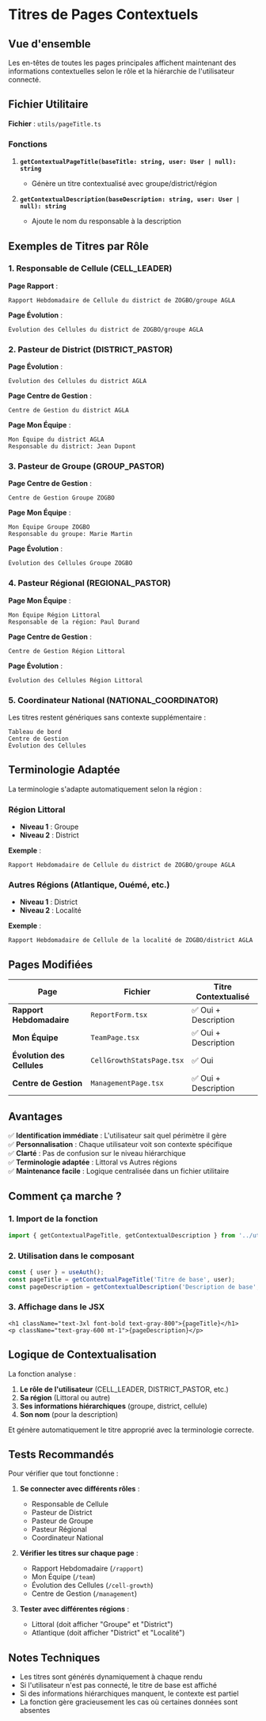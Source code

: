 # Titres de Pages Contextuels

## Vue d'ensemble

Les en-têtes de toutes les pages principales affichent maintenant des informations contextuelles selon le rôle et la hiérarchie de l'utilisateur connecté.

## Fichier Utilitaire

**Fichier** : `utils/pageTitle.ts`

### Fonctions

1. **`getContextualPageTitle(baseTitle: string, user: User | null): string`**
   - Génère un titre contextualisé avec groupe/district/région
   
2. **`getContextualDescription(baseDescription: string, user: User | null): string`**
   - Ajoute le nom du responsable à la description

## Exemples de Titres par Rôle

### 1. Responsable de Cellule (CELL_LEADER)

**Page Rapport** :
```
Rapport Hebdomadaire de Cellule du district de ZOGBO/groupe AGLA
```

**Page Évolution** :
```
Évolution des Cellules du district de ZOGBO/groupe AGLA
```

### 2. Pasteur de District (DISTRICT_PASTOR)

**Page Évolution** :
```
Évolution des Cellules du district AGLA
```

**Page Centre de Gestion** :
```
Centre de Gestion du district AGLA
```

**Page Mon Équipe** :
```
Mon Équipe du district AGLA
Responsable du district: Jean Dupont
```

### 3. Pasteur de Groupe (GROUP_PASTOR)

**Page Centre de Gestion** :
```
Centre de Gestion Groupe ZOGBO
```

**Page Mon Équipe** :
```
Mon Équipe Groupe ZOGBO
Responsable du groupe: Marie Martin
```

**Page Évolution** :
```
Évolution des Cellules Groupe ZOGBO
```

### 4. Pasteur Régional (REGIONAL_PASTOR)

**Page Mon Équipe** :
```
Mon Équipe Région Littoral
Responsable de la région: Paul Durand
```

**Page Centre de Gestion** :
```
Centre de Gestion Région Littoral
```

**Page Évolution** :
```
Évolution des Cellules Région Littoral
```

### 5. Coordinateur National (NATIONAL_COORDINATOR)

Les titres restent génériques sans contexte supplémentaire :
```
Tableau de bord
Centre de Gestion
Évolution des Cellules
```

## Terminologie Adaptée

La terminologie s'adapte automatiquement selon la région :

### Région Littoral
- **Niveau 1** : Groupe
- **Niveau 2** : District

**Exemple** :
```
Rapport Hebdomadaire de Cellule du district de ZOGBO/groupe AGLA
```

### Autres Régions (Atlantique, Ouémé, etc.)
- **Niveau 1** : District
- **Niveau 2** : Localité

**Exemple** :
```
Rapport Hebdomadaire de Cellule de la localité de ZOGBO/district AGLA
```

## Pages Modifiées

| Page | Fichier | Titre Contextualisé |
|------|---------|---------------------|
| **Rapport Hebdomadaire** | `ReportForm.tsx` | ✅ Oui + Description |
| **Mon Équipe** | `TeamPage.tsx` | ✅ Oui + Description |
| **Évolution des Cellules** | `CellGrowthStatsPage.tsx` | ✅ Oui |
| **Centre de Gestion** | `ManagementPage.tsx` | ✅ Oui + Description |

## Avantages

✅ **Identification immédiate** : L'utilisateur sait quel périmètre il gère  
✅ **Personnalisation** : Chaque utilisateur voit son contexte spécifique  
✅ **Clarté** : Pas de confusion sur le niveau hiérarchique  
✅ **Terminologie adaptée** : Littoral vs Autres régions  
✅ **Maintenance facile** : Logique centralisée dans un fichier utilitaire  

## Comment ça marche ?

### 1. Import de la fonction
```typescript
import { getContextualPageTitle, getContextualDescription } from '../utils/pageTitle.ts';
```

### 2. Utilisation dans le composant
```typescript
const { user } = useAuth();
const pageTitle = getContextualPageTitle('Titre de base', user);
const pageDescription = getContextualDescription('Description de base', user);
```

### 3. Affichage dans le JSX
```tsx
<h1 className="text-3xl font-bold text-gray-800">{pageTitle}</h1>
<p className="text-gray-600 mt-1">{pageDescription}</p>
```

## Logique de Contextualisation

La fonction analyse :
1. **Le rôle de l'utilisateur** (CELL_LEADER, DISTRICT_PASTOR, etc.)
2. **Sa région** (Littoral ou autre)
3. **Ses informations hiérarchiques** (groupe, district, cellule)
4. **Son nom** (pour la description)

Et génère automatiquement le titre approprié avec la terminologie correcte.

## Tests Recommandés

Pour vérifier que tout fonctionne :

1. **Se connecter avec différents rôles** :
   - Responsable de Cellule
   - Pasteur de District
   - Pasteur de Groupe
   - Pasteur Régional
   - Coordinateur National

2. **Vérifier les titres sur chaque page** :
   - Rapport Hebdomadaire (`/rapport`)
   - Mon Équipe (`/team`)
   - Évolution des Cellules (`/cell-growth`)
   - Centre de Gestion (`/management`)

3. **Tester avec différentes régions** :
   - Littoral (doit afficher "Groupe" et "District")
   - Atlantique (doit afficher "District" et "Localité")

## Notes Techniques

- Les titres sont générés dynamiquement à chaque rendu
- Si l'utilisateur n'est pas connecté, le titre de base est affiché
- Si des informations hiérarchiques manquent, le contexte est partiel
- La fonction gère gracieusement les cas où certaines données sont absentes
